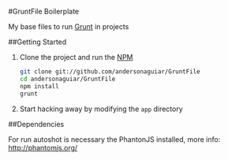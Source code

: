 #GruntFile Boilerplate

My base files to run [Grunt](http://gruntjs.com/) in projects

##Getting Started

1. Clone the project and run the [NPM](https://npmjs.org/)

	``` bash
	git clone git://github.com/andersonaguiar/GruntFile
	cd andersonaguiar/GruntFile
	npm install
	grunt
	```

2. Start hacking away by modifying the `app` directory


##Dependencies
	
For run autoshot is necessary the PhantonJS installed, more info: <http://phantomjs.org/>

